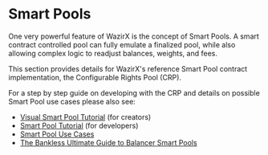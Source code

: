# Smart Pools

One very powerful feature of WazirX is the concept of Smart Pools. A smart contract controlled pool can fully emulate a finalized pool, while also allowing complex logic to readjust balances, weights, and fees. 

This section provides details for WazirX's reference Smart Pool contract implementation, the Configurable Rights Pool \(CRP\).

For a step by step guide on developing with the CRP and details on possible Smart Pool use cases please also see:

* [Visual Smart Pool Tutorial](../../guides/creating-a-smart-pool.md) \(for creators\)
* [Smart Pool Tutorial](../../guides/crp-tutorial/) \(for developers\)
* [Smart Pool Use Cases](../../guides/smart-pool-templates-gui/)
* [The Bankless Ultimate Guide to Balancer Smart Pools](https://bankless.substack.com/p/the-ultimate-guide-to-balancer-smart?token=eyJ1c2VyX2lkIjoxODA5ODkyLCJwb3N0X2lkIjoxNTM4NDgwMywiXyI6ImRuVWZTIiwiaWF0IjoxNjA1NTM1NTczLCJleHAiOjE2MDU1MzkxNzMsImlzcyI6InB1Yi0xNjAxNSIsInN1YiI6InBvc3QtcmVhY3Rpb24ifQ.H7jQ4Qiz6WepBW8-6NYVigwfR-VLPjgONkLVqQ8QSOU)

